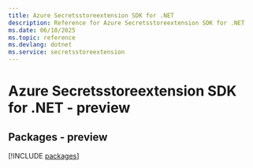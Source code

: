 ```yaml
---
title: Azure Secretsstoreextension SDK for .NET
description: Reference for Azure Secretsstoreextension SDK for .NET
ms.date: 06/10/2025
ms.topic: reference
ms.devlang: dotnet
ms.service: secretsstoreextension
---
```

# Azure Secretsstoreextension SDK for .NET - preview
## Packages - preview
[!INCLUDE [packages](secretsstoreextension-index.md)]